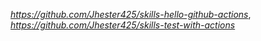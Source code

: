 *https://github.com/Jhester425/skills-hello-github-actions*,
*https://github.com/Jhester425/skills-test-with-actions*
